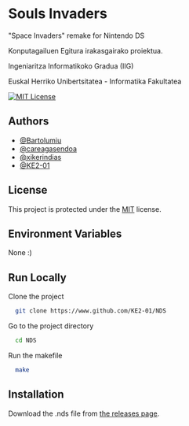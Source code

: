 # Souls Invaders
"Space Invaders" remake for Nintendo DS

Konputagailuen Egitura irakasgairako proiektua.

Ingeniaritza Informatikoko Gradua (IIG)

Euskal Herriko Unibertsitatea - Informatika Fakultatea

[![MIT License](https://img.shields.io/badge/License-MIT-green.svg)](https://choosealicense.com/licenses/mit/)
## Authors

- [@Bartolumiu](https://www.github.com/Bartolumiu)
- [@careagasendoa](https://www.github.com/careagasendoa)
- [@xikerindias](https://www.github.com/xikerindias)
- [@KE2-01](https://www.github.com/KE2-01)

## License

This project is protected under the [MIT](https://choosealicense.com/licenses/mit/) license.


## Environment Variables

None :)
## Run Locally

Clone the project

```bash
  git clone https://www.github.com/KE2-01/NDS
```

Go to the project directory

```bash
  cd NDS
```

Run the makefile

```bash
  make
```
## Installation

Download the .nds file from [the releases page](https://www.github.com/KE2-01/NDS/releases/latest).
